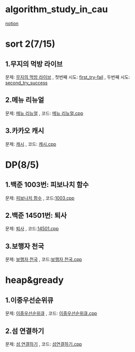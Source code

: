 # algorithm_study_in_cau

[notion](https://www.notion.so/Clug-51a058b7933540b197e13ff5c2e6315d)

sort 2(7/15)
============
1.무지의 먹방 라이브
--------------------------
문제: [무지의 먹방 라이브](https://school.programmers.co.kr/learn/courses/30/lessons/42891)
, 첫번째 시도: [first_try-fail](https://github.com/youngduck98/algorithm_study_in_cau/blob/6fc6286b1bce9468d22922a63cb15f2c067de170/%EB%AC%B4%EC%A7%80%EC%9D%98%20%EB%A8%B9%EB%B0%A9%20%EB%9D%BC%EC%9D%B4%EB%B8%8C1.cpp)
, 두번째 시도: [second_try_success](https://github.com/youngduck98/algorithm_study_in_cau/blob/6fc6286b1bce9468d22922a63cb15f2c067de170/%EB%AC%B4%EC%A7%80%EC%9D%98%20%EB%A8%B9%EB%B0%A9%20%EB%9D%BC%EC%9D%B4%EB%B8%8C2.cpp)

2.메뉴 리뉴얼
---------------
문제: [메뉴 리뉴얼](https://school.programmers.co.kr/learn/courses/30/lessons/72411)
, 코드: [메뉴 리뉴얼.cpp](https://github.com/youngduck98/algorithm_study_in_cau/blob/6fc6286b1bce9468d22922a63cb15f2c067de170/%EC%B9%B4%EC%B9%B4%EC%98%A4%20%EB%A9%94%EB%89%B4%20%EB%A6%AC%EB%89%B4%EC%96%BC.cpp)

3.카카오 캐시
--------------
문제: [캐시](https://school.programmers.co.kr/learn/courses/30/lessons/17680)
, 코드: [캐시.cpp](https://github.com/youngduck98/algorithm_study_in_cau/blob/6fc6286b1bce9468d22922a63cb15f2c067de170/%EC%B9%B4%EC%B9%B4%EC%98%A4%20%EC%BA%90%EC%8B%9C(%EA%B5%AC%ED%98%84).cpp)


DP(8/5)
=======
1.백준 1003번: 피보나치 함수
------------------------------
문제: [피보나치 함수](https://www.acmicpc.net/problem/1003)
, 코드:[1003.cpp](https://github.com/youngduck98/algorithm_study_in_cau/blob/3afcccf59b370eba67cf992c13a1a7a5945b0969/%EB%B0%B1%EC%A4%801003.cpp)

2.백준 14501번: 퇴사
--------------------------
문제: [퇴사](https://www.acmicpc.net/problem/14501)
, 코드:[14501.cpp](https://github.com/youngduck98/algorithm_study_in_cau/blob/3afcccf59b370eba67cf992c13a1a7a5945b0969/%EB%B0%B1%EC%A4%8014501.cpp)

3.보행자 천국
--------------------------
문제: [보행자 천국](https://school.programmers.co.kr/learn/courses/30/lessons/1832)
, 코드:[보행자 천국.cpp](https://github.com/youngduck98/algorithm_study_in_cau/blob/3afcccf59b370eba67cf992c13a1a7a5945b0969/%EB%B3%B4%ED%96%89%EC%9E%90%EC%B2%9C%EA%B5%AD.cpp)

heap&gready
============
1.이중우선순위큐
---------------
문제: [이중우선순위큐](https://school.programmers.co.kr/learn/courses/30/lessons/42628)
, 코드: [이중우선순위큐.cpp](https://github.com/youngduck98/algorithm_study_in_cau/blob/94c09f26bf1f191eb7e37bdbf460dc9355ef158f/%EC%9D%B4%EC%A4%91%EC%9A%B0%EC%84%A0%EC%88%9C%EC%9C%84%ED%81%90.cpp)

2.섬 연결하기
----------------
문제: [섬 연결하기](https://school.programmers.co.kr/learn/courses/30/lessons/42861)
, 코드: [섬연결하기.cpp](https://github.com/youngduck98/algorithm_study_in_cau/blob/94c09f26bf1f191eb7e37bdbf460dc9355ef158f/%EC%84%AC%20%EC%97%B0%EA%B2%B0%ED%95%98%EA%B8%B0.cpp)

